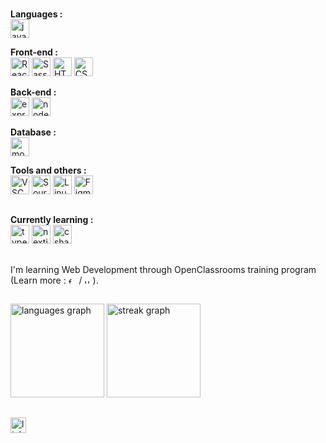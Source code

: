 ### 
<div align="left">

  **Languages :**
  <br>
  <img src="https://skillicons.dev/icons?i=js" height="30" alt="javascript logo"  />
  
  **Front-end :**
  <br>
  <img src="https://skillicons.dev/icons?i=react" height="30" alt="React logo"  />
  <img src="https://skillicons.dev/icons?i=sass" height="30" alt="Sass logo"  />
  <img src="https://skillicons.dev/icons?i=html" height="30" alt="HTML5 logo"  />
  <img src="https://skillicons.dev/icons?i=css" height="30" alt="CSS3 logo"  />

  **Back-end :**
  <br>
  <img src="https://skillicons.dev/icons?i=express" height="30" alt="express logo"  />
  <img src="https://skillicons.dev/icons?i=nodejs" height="30" alt="nodejs logo"  />

  **Database :**
  <br>
  <img src="https://skillicons.dev/icons?i=mongodb" height="30" alt="mongodb logo"  />

  **Tools and others :**
  <br>
  <img src="https://cdn.jsdelivr.net/gh/devicons/devicon/icons/vscode/vscode-original.svg" height="30" alt="VSCode logo"  />
  <img src="https://cdn.worldvectorlogo.com/logos/sourcetree-1.svg" height="30" alt="SourceTree logo"  />
  <img src="https://cdn.jsdelivr.net/gh/devicons/devicon/icons/linux/linux-original.svg" height="30" alt="Linux logo"  />
  <img src="https://skillicons.dev/icons?i=figma" height="30" alt="Figma logo"  />
</div>

##

<div align="left">
  
  **Currently learning :**
  <br>
  <img src="https://skillicons.dev/icons?i=ts" height="30" alt="typescript logo"  />
  <img src="https://skillicons.dev/icons?i=nextjs" height="30" alt="nextjs logo"  />
  <img src="https://skillicons.dev/icons?i=cs" height="30" alt="csharp logo"  />
</div>

##

<p align="left">I'm learning Web Development through OpenClassrooms training program (Learn more : <a href="https://openclassrooms.com/fr/paths/899-developpeur-web"><img src="https://flagicons.lipis.dev/flags/4x3/fr.svg" height="10" alt="french flag"/><img width="3"/></a> / <a href="https://openclassrooms.com/en/paths/903-web-developer"><img src="https://flagicons.lipis.dev/flags/4x3/gb.svg" height="10" alt="uk flag"/><img width="3"/></a>).</p>

##
###

<div align="left">
  <img src="https://github-readme-stats.vercel.app/api/top-langs?username=thmsrzk&locale=en&hide_title=false&layout=compact&card_width=320&langs_count=5&theme=dracula&hide_border=false&order=2" height="150" alt="languages graph"  />
  <img src="https://streak-stats.demolab.com?user=thmsrzk&locale=en&mode=daily&theme=dracula&hide_border=false&border_radius=5&order=3" height="150" alt="streak graph"  />
</div>

###
##
<div align="left">
  <a href="https://linkedin.com/in/thomas-rzk" target="_blank">
    <img src="https://upload.wikimedia.org/wikipedia/commons/8/81/LinkedIn_icon.svg" height="25" alt="linkedin logo"/>
  </a>
</div>
